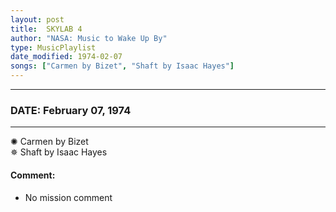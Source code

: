 ```yaml
---
layout: post
title:  SKYLAB 4
author: "NASA: Music to Wake Up By"
type: MusicPlaylist
date_modified: 1974-02-07
songs: ["Carmen by Bizet", "Shaft by Isaac Hayes"]
---
```


----
### DATE: February 07, 1974
----
✺ Carmen by Bizet  &nbsp;<br />
✵ Shaft by Isaac Hayes

#### Comment:
* No mission comment



<br/>
<center>
	<a target="_blank"
	   href="https://twitter.com/intent/tweet?hashtags=Space,NASA,Playlist,NASAWakeupCalls,SpaceProgram&text={{ page.author}}, '{{ page.songs.first }}' {{ page.title }}, {{ page.date | date: '%B %d, %Y' }}. {{ site.url }}{{ page.url }} @nasawakeupcalls">
	   <i class="fab fa-twitter" alt="Tweet this page" style="font-size: 1.3em;"></i>
	</a>
	&nbsp; 	<i class="fas fa-user-astronaut" style="font-size: 1.5em;"></i> &nbsp;
    <a type="amzn" search="'Carmen by Bizet' or 'Shaft by Isaac Hayes'" category="popular music">
        <i class="fab fa-amazon" style="font-size: 1.3em;"></i>
    </a>
</center>
